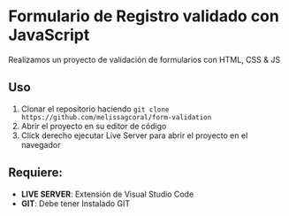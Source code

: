 # Formulario de Registro validado con JavaScript
Realizamos un proyecto de validación de formularios con HTML, CSS & JS

## Uso

1.  Clonar el repositorio haciendo `git clone https://github.com/melissagcoral/form-validation`
2.  Abrir el proyecto en su editor de código
3.  Click derecho ejecutar Live Server para abrir el proyecto en el navegador

## Requiere:

-   **LIVE SERVER**: Extensión de Visual Studio Code
-   **GIT**: Debe tener Instalado GIT
